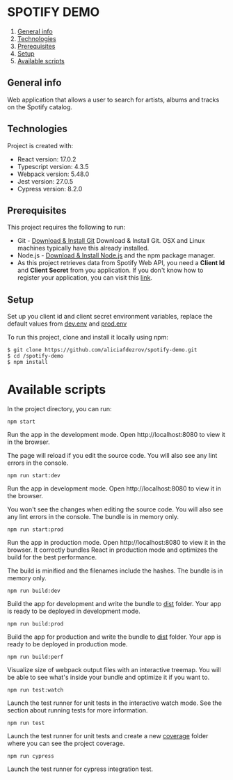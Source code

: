 # SPOTIFY DEMO

1. [General info](#general-info)
2. [Technologies](#technologies)
3. [Prerequisites](#prerequisites)
4. [Setup](#setup)
5. [Available scripts](#available-scripts)

## General info
Web application that allows a user to search for artists, albums and tracks on the Spotify catalog.

## Technologies
Project is created with:
* React version: 17.0.2
* Typescript version: 4.3.5
* Webpack version: 5.48.0
* Jest version: 27.0.5
* Cypress version: 8.2.0

## Prerequisites

This project requires the following to run:

* Git - [Download & Install Git](https://git-scm.com/downloads) Download & Install Git. OSX and Linux machines typically have this already installed.
* Node.js - [Download & Install Node.js](https://nodejs.org/en/download/) and the npm package manager.
* As this project retrieves data from Spotify Web API, you need a **Client Id** and **Client Secret** from you application. If you don't know how to register your application, 
you can visit this [link](https://developer.spotify.com/documentation/general/guides/app-settings/).

## Setup

Set up you client id and client secret environment variables, replace the default values from [dev.env](./config/webpack/dev.env) and [prod.env](./config/webpack/prod.env)

To run this project, clone and install it locally using npm:

```
$ git clone https://github.com/aliciafdezrov/spotify-demo.git
$ cd /spotify-demo
$ npm install
```


# Available scripts

In the project directory, you can run:
```
npm start
```

Run the app in the development mode.
Open http://localhost:8080 to view it in the browser.

The page will reload if you edit the source code.
You will also see any lint errors in the console.

```
npm run start:dev
```
Run the app in development mode.
Open http://localhost:8080 to view it in the browser.

You won't see the changes when editing the source code.
You will also see any lint errors in the console.
The bundle is in memory only.

```
npm run start:prod
```
Run the app in production mode.
Open http://localhost:8080 to view it in the browser.
It correctly bundles React in production mode and optimizes the build for the best performance.

The build is minified and the filenames include the hashes.
The bundle is in memory only.

```
npm run build:dev
```
Build the app for development and write the bundle to [dist](./dist) folder.
Your app is ready to be deployed in development mode.

```
npm run build:prod
```
Build the app for production and write the bundle to [dist](./dist) folder.
Your app is ready to be deployed in production mode.

```
npm run build:perf
```
Visualize size of webpack output files with an interactive treemap. 
You will be able to see what's inside your bundle and optimize it if you want to.

```
npm run test:watch
```
Launch the test runner for unit tests in the interactive watch mode.
See the section about running tests for more information.

```
npm run test
```
Launch the test runner for unit tests and create a new [coverage](./coverage) folder where you can see the project coverage.

```
npm run cypress
```
Launch the test runner for cypress integration test.
